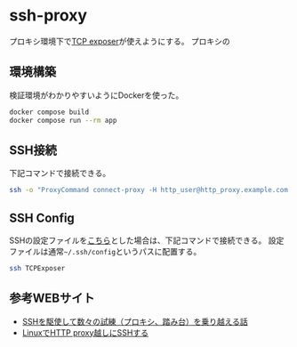 # ssh-proxy

プロキシ環境下で[TCP exposer](https://www.tcpexposer.com/)が使えようにする。
プロキシの

## 環境構築

検証環境がわかりやすいようにDockerを使った。

```bash
docker compose build
docker compose run --rm app
```

## SSH接続

下記コマンドで接続できる。

```bash
ssh -o "ProxyCommand connect-proxy -H http_user@http_proxy.example.com:8080 %h %p" anonymous@tcpexposer.com
```

## SSH Config

SSHの設定ファイルを[こちら](ssh-config.txt)とした場合は、下記コマンドで接続できる。
設定ファイルは通常```~/.ssh/config```というパスに配置する。

```bash
ssh TCPExposer
```

## 参考WEBサイト

- [SSHを駆使して数々の試練（プロキシ、踏み台）を乗り越える話](https://qiita.com/u-koji/items/c23c06ef594e34655666)
- [LinuxでHTTP proxy越しにSSHする](https://ymotongpoo.hatenablog.com/entry/20110325/1301039272)

